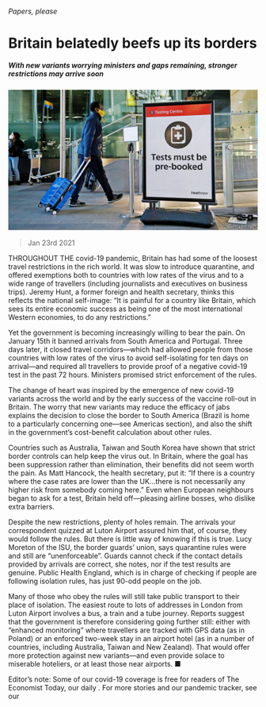 ###### Papers, please

# Britain belatedly beefs up its borders 

##### With new variants worrying ministers and gaps remaining, stronger restrictions may arrive soon 

![image](images/20210123_brp503.jpg) 

> Jan 23rd 2021 


THROUGHOUT THE covid-19 pandemic, Britain has had some of the loosest travel restrictions in the rich world. It was slow to introduce quarantine, and offered exemptions both to countries with low rates of the virus and to a wide range of travellers (including journalists and executives on business trips). Jeremy Hunt, a former foreign and health secretary, thinks this reflects the national self-image: “It is painful for a country like Britain, which sees its entire economic success as being one of the most international Western economies, to do any restrictions.”


Yet the government is becoming increasingly willing to bear the pain. On January 15th it banned arrivals from South America and Portugal. Three days later, it closed travel corridors—which had allowed people from those countries with low rates of the virus to avoid self-isolating for ten days on arrival—and required all travellers to provide proof of a negative covid-19 test in the past 72 hours. Ministers promised strict enforcement of the rules.



The change of heart was inspired by the emergence of new covid-19 variants across the world and by the early success of the vaccine roll-out in Britain. The worry that new variants may reduce the efficacy of jabs explains the decision to close the border to South America (Brazil is home to a particularly concerning one—see Americas section), and also the shift in the government’s cost-benefit calculation about other rules.


Countries such as Australia, Taiwan and South Korea have shown that strict border controls can help keep the virus out. In Britain, where the goal has been suppression rather than elimination, their benefits did not seem worth the pain. As Matt Hancock, the health secretary, put it: “If there is a country where the case rates are lower than the UK...there is not necessarily any higher risk from somebody coming here.” Even when European neighbours began to ask for a test, Britain held off—pleasing airline bosses, who dislike extra barriers.


Despite the new restrictions, plenty of holes remain. The arrivals your correspondent quizzed at Luton Airport assured him that, of course, they would follow the rules. But there is little way of knowing if this is true. Lucy Moreton of the ISU, the border guards’ union, says quarantine rules were and still are “unenforceable”. Guards cannot check if the contact details provided by arrivals are correct, she notes, nor if the test results are genuine. Public Health England, which is in charge of checking if people are following isolation rules, has just 90-odd people on the job.


Many of those who obey the rules will still take public transport to their place of isolation. The easiest route to lots of addresses in London from Luton Airport involves a bus, a train and a tube journey. Reports suggest that the government is therefore considering going further still: either with “enhanced monitoring” where travellers are tracked with GPS data (as in Poland) or an enforced two-week stay in an airport hotel (as in a number of countries, including Australia, Taiwan and New Zealand). That would offer more protection against new variants—and even provide solace to miserable hoteliers, or at least those near airports. ■


Editor’s note: Some of our covid-19 coverage is free for readers of The Economist Today, our daily . For more stories and our pandemic tracker, see our 


